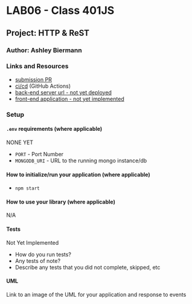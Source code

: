 # LAB06 - Class 401JS

## Project: HTTP & ReST

### Author: Ashley Biermann

### Links and Resources

- [submission PR]()
- [ci/cd](http://xyz.com) (GitHub Actions)
- [back-end server url - not yet deployed](http://xyz.com)
- [front-end application - not yet implemented](http://xyz.com)

### Setup

#### `.env` requirements (where applicable)
NONE YET
- `PORT` - Port Number
- `MONGODB_URI` - URL to the running mongo instance/db

#### How to initialize/run your application (where applicable)

- `npm start`

#### How to use your library (where applicable)
N/A

#### Tests
Not Yet Implemented
- How do you run tests?
- Any tests of note?
- Describe any tests that you did not complete, skipped, etc

#### UML

Link to an image of the UML for your application and response to events
